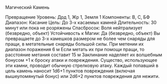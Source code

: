 
Магический Камень

Превращение
Уровень: Дрд 1, Жр 1, Земля 1
Компоненты: В, С, БФ
Диапазон: Касание
Цель: До 3-х касаемых камней
Длительность: 30 минут или пока не
розряжены
Спасбросок: Воля нейтрализует
(безвредно, объект)
Устойчивость к Магии: Да (безвредно,
объект)
Вы превращаете до 3-х камешков размером не более чем снаряды для пращи,
в метательные снаряды большой силы.
При метении их диапазон поражения 6
м Если метать их при помощи пращи,
то расстояние метания составит 15 м
Заклинание наделяет их волшебным
бонусом +1 к броску атаки и повреждения. Существо, использующее эти
камни, проводит обычную стрелковую
атаку. Каждый попавший в цель камень
наносит 1d6+1 пунктов повреждения
(включая вышеупомянутый бонус) или
2d6+2 пунктов повреждения для нежити.